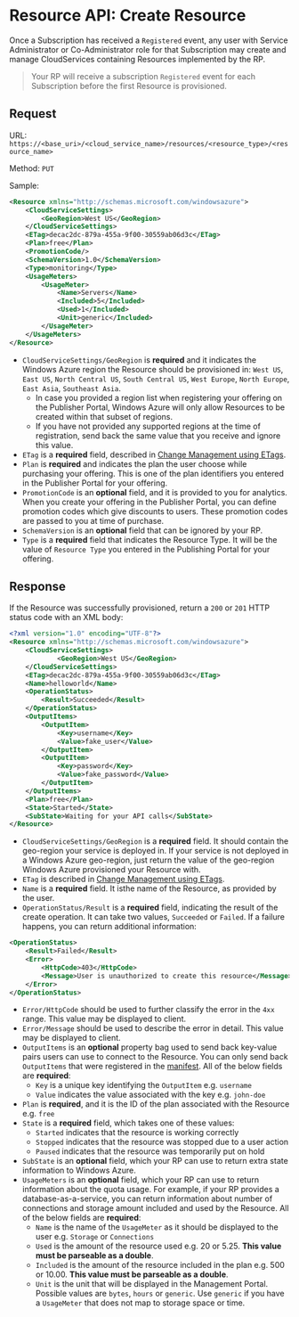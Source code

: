 Resource API: Create Resource
===
Once a Subscription has received a `Registered` event, any user with Service Administrator or Co-Administrator role for that Subscription may create and manage CloudServices containing Resources implemented by the RP.

>Your RP will receive a subscription `Registered` event for each Subscription before the first Resource is provisioned.

Request
---
URL: `https://<base_uri>/<cloud_service_name>/resources/<resource_type>/<resource_name>`

Method: `PUT`

Sample:

```xml
<Resource xmlns="http://schemas.microsoft.com/windowsazure">
	<CloudServiceSettings>
		<GeoRegion>West US</GeoRegion>
	</CloudServiceSettings>
	<ETag>decac2dc-879a-455a-9f00-30559ab06d3c</ETag>
	<Plan>free</Plan>
	<PromotionCode/>
	<SchemaVersion>1.0</SchemaVersion>
	<Type>monitoring</Type>
	<UsageMeters>
		<UsageMeter>
			<Name>Servers</Name>
			<Included>5</Included>
			<Used>1</Included>
			<Unit>generic</Included>
		</UsageMeter>	
	</UsageMeters>
</Resource>
```

* `CloudServiceSettings/GeoRegion` is **required** and it indicates the Windows Azure region the Resource should be provisioned in: `West US`, `East US`, `North Central US`, `South Central US`,  `West Europe`, `North Europe`, `East Asia`, `Southeast Asia`.
  * In case you provided a region list when registering your offering on the Publisher Portal, Windows Azure will only allow Resources to be created within that subset of regions.
  * If you have not provided any supported regions at the time of registration, send back the same value that you receive and ignore this value.
* `ETag` is a **required** field, described in [Change Management using ETags](https://github.com/WindowsAzure/azure-resource-provider-sdk/tree/master/docs/etags.md).
* `Plan` is **required** and indicates the plan the user choose while purchasing your offering. This is one of the plan identifiers you entered in the Publisher Portal for your offering.
* `PromotionCode` is an **optional** field, and it is provided to you for analytics. When you create your offering in the Publisher Portal, you can define promotion codes which give discounts to users. These promotion codes are passed to you at time of purchase.
* `SchemaVersion` is an **optional** field that can be ignored by your RP.
* `Type` is a **required** field that indicates the Resource Type. It will be the value of `Resource Type` you entered in the Publishing Portal for your offering.


Response
---
If the Resource was successfully provisioned, return a `200` or `201` HTTP status code with an XML body:


```xml
<?xml version="1.0" encoding="UTF-8"?>
<Resource xmlns="http://schemas.microsoft.com/windowsazure">
	<CloudServiceSettings>	
			<GeoRegion>West US</GeoRegion>
	</CloudServiceSettings>	
	<ETag>decac2dc-879a-455a-9f00-30559ab06d3c</ETag>
	<Name>helloworld</Name>
	<OperationStatus>
		<Result>Succeeded</Result>
	</OperationStatus>
	<OutputItems>
		<OutputItem>
			<Key>username</Key>
			<Value>fake_user</Value>
		</OutputItem>
		<OutputItem>
			<Key>password</Key>
			<Value>fake_password</Value>
		</OutputItem>
	</OutputItems>
	<Plan>free</Plan>
	<State>Started</State>
	<SubState>Waiting for your API calls</SubState>
</Resource>
```
* `CloudServiceSettings/GeoRegion` is a **required** field. It should contain the geo-region your service is deployed in. If your service is not deployed in a Windows Azure geo-region, just return the value of the geo-region Windows Azure provisioned your Resource with.
* `ETag` is described in [Change Management using ETags](https://github.com/WindowsAzure/azure-resource-provider-sdk/tree/master/docs/etags.md).
* `Name` is a **required** field. It isthe name of the Resource, as provided by the user.
* `OperationStatus/Result` is a **required** field, indicating the result of the create operation. It can take two values, `Succeeded` or `Failed`. If a failure happens, you can return additional information:

```xml
<OperationStatus>
	<Result>Failed</Result>
	<Error>
		<HttpCode>403</HttpCode>
		<Message>User is unauthorized to create this resource</Message>
	</Error>
</OperationStatus>

```

* `Error/HttpCode` should be used to further classify the error in the `4xx` range. This value may be displayed to client.
* `Error/Message` should be used to describe the error in detail. This value may be displayed to client.
* `OutputItems` is an **optional**  property bag used to send back key-value pairs users can use to connect to the Resource. You can only send back `OutputItems` that were registered in the [manifest](https://github.com/WindowsAzure/azure-resource-provider-sdk/tree/master/docs/manifest.md). All of the below fields are **required**:
  * `Key` is a unique key identifying the `OutputItem` e.g. `username`
  * `Value` indicates the value associated with the key e.g. `john-doe`
* `Plan` is **required**, and it is the ID of the plan associated with the Resource e.g. `free`
* `State` is a **required** field, which takes one of these values:
  * `Started` indicates that the resource is working correctly 
  * `Stopped` indicates that the resource was stopped due to a user action
  * `Paused` indicates that the resource was temporarily put on hold
* `SubState` is an **optional** field, which your RP can use to return extra state information to Windows Azure.
* `UsageMeters` is an **optional** field, which your RP can use to return information about the quota usage. For example, if your RP provides a database-as-a-service, you can return information about number of connections and storage amount included and used by the Resource. All of the below fields are **required**:
  * `Name` is the name of the `UsageMeter` as it should be displayed to the user e.g. `Storage` or `Connections`
  * `Used` is the amount of the resource used e.g. 20 or 5.25. **This value must be parseable as a double**.
  * `Included` is the amount of the resource included in the plan e.g. 500 or 10.00. **This value must be parseable as a double**.
  * `Unit` is the unit that will be displayed in the Management Portal. Possible values are   `bytes`, `hours` or `generic`. Use `generic` if you have a `UsageMeter` that does not map to storage space or time.